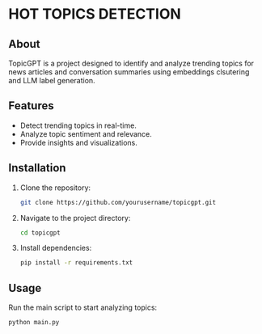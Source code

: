 # HOT TOPICS DETECTION

## About

TopicGPT is a project designed to identify and analyze trending topics for news articles and conversation summaries using embeddings clsutering and LLM label generation.

## Features

- Detect trending topics in real-time.
- Analyze topic sentiment and relevance.
- Provide insights and visualizations.

## Installation

1. Clone the repository:
    ```bash
    git clone https://github.com/yourusername/topicgpt.git
    ```
2. Navigate to the project directory:
    ```bash
    cd topicgpt
    ```
3. Install dependencies:
    ```bash
    pip install -r requirements.txt
    ```

## Usage

Run the main script to start analyzing topics:
```bash
python main.py
```